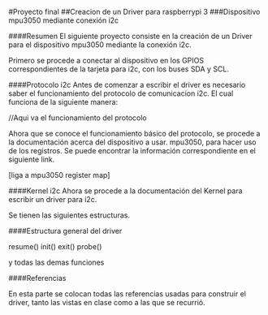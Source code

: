 #Proyecto final 
##Creacion de un Driver para raspberrypi 3
###Dispositivo mpu3050 mediante conexión i2c

####Resumen
El siguiente proyecto consiste en la creación de un Driver para el dispositivo mpu3050
mediante la conexión i2c.

Primero se procede a conectar al dispositivo en los GPIOS correspondientes de la 
tarjeta para i2c, con los buses SDA y SCL.

####Protocolo i2c
Antes de comenzar a escribir el driver es necesario saber el funcionamiento del protocolo de comunicacion
i2c. El cual funciona de la siguiente manera:

//Aqui va el funcionamiento del protocolo

Ahora que se conoce el funcionamiento básico del protocolo, se procede a la documentación acerca del 
dispositivo a usar. mpu3050, para hacer uso de los registros. Se puede encontrar la información correspondiente en el siguiente link.

[liga a mpu3050 register map]

####Kernel i2c
Ahora se procede a la documentación del Kernel para escribir un driver para i2c.

Se tienen las siguientes estructuras. 

####Estructura general del driver

resume()
init()
exit()
probe()

y todas las demas funciones

####Referencias

En esta parte se colocan todas las referencias usadas para construir el driver, tanto las vistas en clase como a las que se recurrió.
